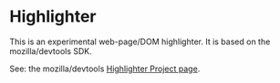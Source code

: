 # Highlighter

This is an experimental web-page/DOM highlighter. It is based on the mozilla/devtools SDK.

See: the mozilla/devtools [Highlighter Project page](http://mozilla.github.com/devtools/2011/highlighter).
